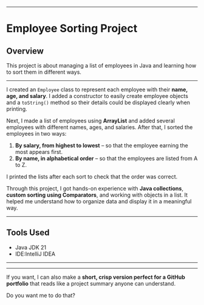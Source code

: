 
---

# Employee Sorting Project

## Overview

This project is about managing a list of employees in Java and learning how to sort them in different ways.

---

I created an `Employee` class to represent each employee with their **name, age, and salary**. I added a constructor to easily create employee objects and a `toString()` method so their details could be displayed clearly when printing.

Next, I made a list of employees using **ArrayList** and added several employees with different names, ages, and salaries. After that, I sorted the employees in two ways:

1. **By salary, from highest to lowest** – so that the employee earning the most appears first.
2. **By name, in alphabetical order** – so that the employees are listed from A to Z.

I printed the lists after each sort to check that the order was correct.

Through this project, I got hands-on experience with **Java collections**, **custom sorting using Comparators**, and working with objects in a list. It helped me understand how to organize data and display it in a meaningful way.

---

## Tools Used

* Java JDK 21
* IDE:IntelliJ IDEA

---


---

If you want, I can also make a **short, crisp version perfect for a GitHub portfolio** that reads like a project summary anyone can understand.

Do you want me to do that?
